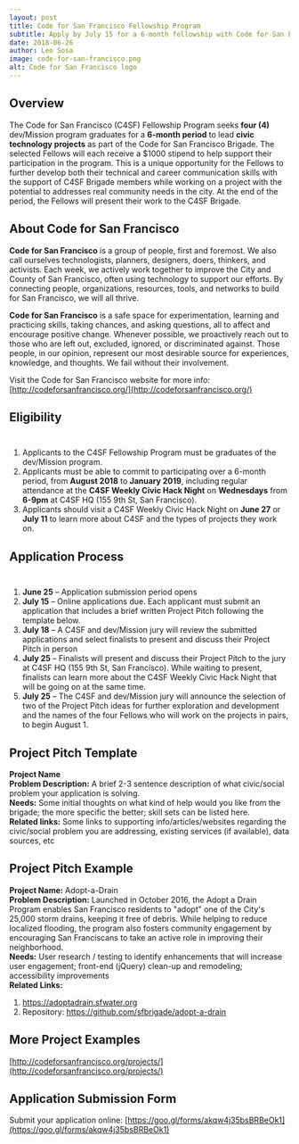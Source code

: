 ```yaml
---
layout: post
title: Code for San Francisco Fellowship Program
subtitle: Apply by July 15 for a 6-month fellowship with Code for San Francisco
date: 2018-06-26
author: Leo Sosa
image: code-for-san-francisco.png
alt: Code for San Francisco logo
---
```

## Overview

The Code for San Francisco (C4SF) Fellowship Program seeks **four (4)** dev/Mission program graduates for a **6-month period** to lead **civic technology projects** as part of the Code for San Francisco Brigade. The selected Fellows will each receive a $1000 stipend to help support their participation in the program. This is a unique opportunity for the Fellows to further develop both their technical and career communication skills with the support of C4SF Brigade members while working on a project with the potential to addresses real community needs in the city. At the end of the period, the Fellows will present their work to the C4SF Brigade.

## About Code for San Francisco

**Code for San Francisco** is a group of people, first and foremost. We also call ourselves technologists, planners, designers, doers, thinkers, and activists. Each week, we actively work together to improve the City and County of San Francisco, often using technology to support our efforts. By connecting people, organizations, resources, tools, and networks to build for San Francisco, we will all thrive.

**Code for San Francisco** is a safe space for experimentation, learning and practicing skills, taking chances, and asking questions, all to affect and encourage positive change. Whenever possible, we proactively reach out to those who are left out, excluded, ignored, or discriminated against. Those people, in our opinion, represent our most desirable source for experiences, knowledge, and thoughts. We fail without their involvement.

Visit the Code for San Francisco website for more info: [http://codeforsanfrancisco.org/](http://codeforsanfrancisco.org/)

## Eligibility<br><br>

1. Applicants to the C4SF Fellowship Program must be graduates of the dev/Mission program.
1. Applicants must be able to commit to participating over a 6-month period, from **August 2018** to **January 2019**, including regular attendance at the **C4SF Weekly Civic Hack Night** on **Wednesdays** from **6-9pm** at C4SF HQ (155 9th St, San Francisco).
1. Applicants should visit a C4SF Weekly Civic Hack Night on **June 27** or **July 11** to learn more about C4SF and the types of projects they work on.

## Application Process<br><br>

1. **June 25** – Application submission period opens
1. **July 15** – Online applications due. Each applicant must submit an application that includes a brief written Project Pitch following the template below.
1. **July 18** – A C4SF and dev/Mission jury will review the submitted applications and select finalists to present and discuss their Project Pitch in person
1. **July 25** – Finalists will present and discuss their Project Pitch to the jury at C4SF HQ (155 9th St, San Francisco). While waiting to present, finalists can learn more about the C4SF Weekly Civic Hack Night that will be going on at the same time.
1. **July 25** – The C4SF and dev/Mission jury will announce the selection of two of the Project Pitch ideas for further exploration and development and the names of the four Fellows who will work on the projects in pairs, to begin August 1.

## Project Pitch Template

**Project Name**<br>
**Problem Description:** A brief 2-3 sentence description of what civic/social problem your application is solving.<br>
**Needs:** Some initial thoughts on what kind of help would you like from the brigade; the more specific the better; skill sets can be listed here.<br>
**Related links:** Some links to supporting info/articles/websites regarding the civic/social problem you are addressing, existing services (if available), data sources, etc

## Project Pitch Example

**Project Name:** Adopt-a-Drain<br>
**Problem Description:** Launched in October 2016, the Adopt a Drain Program enables San Francisco residents to "adopt" one of the City's 25,000 storm drains, keeping it free of debris. While helping to reduce localized flooding, the program also fosters community engagement by encouraging San Franciscans to take an active role in improving their neighborhood.<br>
**Needs:** User research / testing to identify enhancements that will increase user engagement; front-end (jQuery) clean-up and remodeling; accessibility improvements<br>
**Related Links:**
1. https://adoptadrain.sfwater.org
1. Repository: https://github.com/sfbrigade/adopt-a-drain

## More Project Examples

[http://codeforsanfrancisco.org/projects/](http://codeforsanfrancisco.org/projects/)

## Application Submission Form

Submit your application online: [https://goo.gl/forms/akqw4j35bsBRBeOk1](https://goo.gl/forms/akqw4j35bsBRBeOk1)
